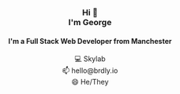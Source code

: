 <h3 align="center">Hi 👋<br>I'm George</h3>

<h4 align="center">I'm a Full Stack Web Developer from Manchester</h4>

<p align="center">
  💻 Skylab<br/>
  📫 hello@brdly.io<br/>
  😄 He/They
</p>

